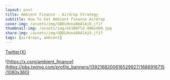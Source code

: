 ```yaml
---
layout: post
title: Ambient Finance - Airdrop Strategy
subtitle: How To Get Ambient Finance Airdrop
cover-img: /assets/img/GBDLHnna0AAlAjO.jfif
thumbnail-img: /assets/img/eb1BN7ld_400x400.jpg
share-img: /assets/img/GBDLHnna0AAlAjO.jfif
tags: [airdrops, ambient]
---
```


[Twitter(X)](https://x.com/ambient_finance)

![https://x.com/ambient_finance](https://pbs.twimg.com/profile_banners/1392168200616529927/1686916715/1080x360)
